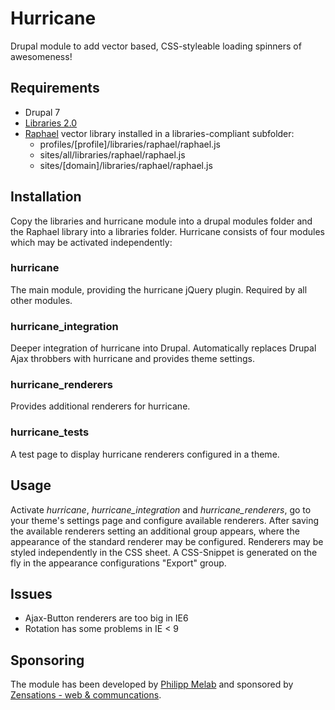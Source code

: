 # Hurricane

Drupal module to add vector based, CSS-styleable loading spinners of awesomeness!

## Requirements
- Drupal 7
- [Libraries 2.0](http://drupal.org/project/libraries)
- [Raphael](http://raphaeljs.com/) vector library installed in a libraries-compliant subfolder:
  - profiles/[profile]/libraries/raphael/raphael.js
  - sites/all/libraries/raphael/raphael.js
  - sites/[domain]/libraries/raphael/raphael.js

## Installation
Copy the libraries and hurricane module into a drupal modules folder and the Raphael library into a libraries folder. Hurricane consists of four modules which may be activated independently:

### hurricane
The main module, providing the hurricane jQuery plugin. Required by all other modules.

### hurricane_integration
Deeper integration of hurricane into Drupal. Automatically replaces Drupal Ajax throbbers with hurricane and provides
theme settings.

### hurricane_renderers
Provides additional renderers for hurricane.

### hurricane_tests
A test page to display hurricane renderers configured in a theme.

## Usage
Activate *hurricane*, *hurricane_integration* and *hurricane_renderers*, go to your theme's settings page and configure available renderers. After saving the available renderers setting an additional group appears, where the appearance of the standard renderer may be configured.
Renderers may be styled independently in the CSS sheet. A CSS-Snippet is generated on the fly in the appearance configurations "Export" group.

## Issues
- Ajax-Button renderers are too big in IE6
- Rotation has some problems in IE < 9

## Sponsoring
The module has been developed by [Philipp Melab](mailto:pm@zensations.at) and sponsored by [Zensations - web & communcations](http://www.zensations.at).
